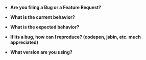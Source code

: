 - **Are you filing a Bug or a Feature Request?**

- **What is the current behavior?**

- **What is the expected behavior?**

- **If its a bug, how can I reproduce? (codepen, jsbin, etc. much appreciated)**

- **What version are you using?**
